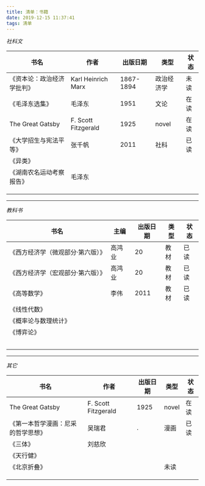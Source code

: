 ```yaml
---
title: 清单：书籍
date: 2019-12-15 11:37:41
tags: 清单
---
```


*社科文*

|书名|作者|出版日期|类型|状态|
|---|---|---|---|---|
|《资本论：政治经济学批判》|Karl Heinrich Marx|1867-1894|政治经济学|未读|
|《毛泽东选集》|毛泽东|1951|文论|在读|
|The Great Gatsby| F. Scott Fitzgerald|1925|novel|在读|
|《大学招生与宪法平等》|张千帆|2011|社科|已读|
|《异类》||||
|《湖南农名运动考察报告》|毛泽东|||
|||||
|||||
|||||
---

*教科书*

|书名|主编|出版日期|类型|状态|
|---|---|---|---|---|
|《西方经济学（微观部分·第六版）》|高鸿业|20|教材|已读|
|《西方经济学（宏观部分·第六版）》|高鸿业|20|教材|已读|
|《高等数学》|李伟|2011|教材|已读|
|《线性代数》||||
|《概率论与数理统计》||||
|《博弈论》||||
|||||
|||||
|||||
|||||
|||||


---

*其它*

|书名|作者|出版日期|类型|状态|
|---|---|---|---|---|
|The Great Gatsby| F. Scott Fitzgerald|1925|novel|在读|
|《第一本哲学漫画：尼采的哲学思想》|吴瑞君|.|漫画|已读|
|《三体》|刘慈欣|||
|《天行健》||||
|《北京折叠》|||未读|
|||||
|||||
|||||
